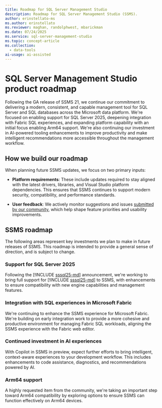 ```yaml
---
title: Roadmap for SQL Server Management Studio
description: Roadmap for SQL Server Management Studio (SSMS).
author: erinstellato-ms
ms.author: erinstellato
ms.reviewer: maghan, randolphwest, mbarickman
ms.date: 07/24/2025
ms.service: sql-server-management-studio
ms.topic: concept-article
ms.collection:
  - data-tools
ai-usage: ai-assisted
---
```


# SQL Server Management Studio product roadmap

Following the GA release of SSMS 21, we continue our commitment to delivering a modern, consistent, and capable management tool for SQL Server and SQL databases across the Microsoft data platform. We're focused on enabling support for SQL Server 2025, deepening integration with Fabric SQL experiences, and expanding platform capability with an initial focus enabling Arm64 support. We're also continuing our investment in AI-powered tooling enhancements to improve productivity and make intelligent recommendations more accessible throughout the management workflow.

## How we build our roadmap

When planning future SSMS updates, we focus on two primary inputs:

- **Platform requirements**: These include updates required to stay aligned with the latest drivers, libraries, and Visual Studio platform dependencies. This ensures that SSMS continues to support modern security, compatibility, and performance standards.

- **User feedback**: We actively monitor suggestions and issues [submitted by our community](https://aka.ms/ssms-feedback), which help shape feature priorities and usability improvements.

## SSMS roadmap

The following areas represent key investments we plan to make in future releases of SSMS. This roadmap is intended to provide a general sense of direction, and is subject to change.

### Support for SQL Server 2025

Following the [!INCLUDE [sssql25-md](includes/sssql25-md.md)] announcement, we're working to bring full support for [!INCLUDE [sssql25-md](includes/sssql25-md.md)] to SSMS, with enhancements to ensure compatibility with new engine capabilities and management features.

### Integration with SQL experiences in Microsoft Fabric

We're continuing to enhance the SSMS experience for Microsoft Fabric. We're building on early integration work to provide a more cohesive and productive environment for managing Fabric SQL workloads, aligning the SSMS experience with the Fabric web editor.

### Continued investment in AI experiences

With Copilot in SSMS in preview, expect further efforts to bring intelligent, context-aware experiences to your development workflow. This includes enhancements to code assistance, diagnostics, and recommendations powered by AI.

### Arm64 support

A highly requested item from the community, we're taking an important step toward Arm64 compatibility by exploring options to ensure SSMS can function effectively on Arm64 devices.
